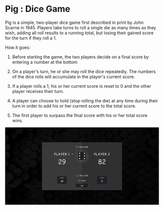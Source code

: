# Pig : Dice Game

Pig is a simple, two-player dice game first described in print by John Scarne in 1945. Players take turns to roll a single die as many times as they wish, adding all roll results to a running total, but losing their gained score for the turn if they roll a 1.

How it goes:
1. Before starting the game, the two players decide on a final score by entering a number at the bottom

2. On a player's turn, he or she may roll the dice repeatedly. The numbers of the dice rolls will accumulate in the player's current score.

3. If a player rolls a 1, his or her current score is reset to 0 and the other player receives their turn.

4. A player can choose to hold (stop rolling the die) at any time during their turn in order to add his or her current score to the total score.

5. The first player to surpass the final score with his or her total score wins.

![Demo image](demo/PIG-demo.png)

